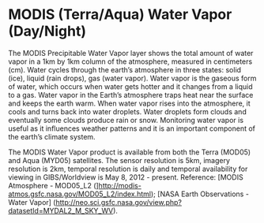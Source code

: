 # MODIS (Terra/Aqua) Water Vapor (Day/Night)
The MODIS Precipitable Water Vapor layer shows the total amount of water vapor in a 1km by 1km column of the atmosphere, measured in centimeters (cm). Water cycles through the earth’s atmosphere in three states: solid (ice), liquid (rain drops), gas (water vapor). Water vapor is the gaseous form of water, which occurs when water gets hotter and it changes from a liquid to a gas. Water vapor in the Earth’s atmosphere traps heat near the surface and keeps the earth warm. When water vapor rises into the atmosphere, it cools and turns back into water droplets. Water droplets form clouds and eventually some clouds produce rain or snow. Monitoring water vapor is useful as it influences weather patterns and it is an important component of the earth’s climate system.  

The MODIS Water Vapor product is available from both the Terra (MOD05) and Aqua (MYD05) satellites. The sensor resolution is 5km, imagery resolution is 2km, temporal resolution is daily and temporal availability for viewing in GIBS/Worldview is May 8, 2012 - present.
Reference: [MODIS Atmosphere - MOD05_L2 (]http://modis-atmos.gsfc.nasa.gov/MOD05_L2/index.html); [NASA Earth Observations - Water Vapor] (http://neo.sci.gsfc.nasa.gov/view.php?datasetId=MYDAL2_M_SKY_WV).
